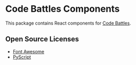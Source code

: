 # Code Battles Components

This package contains React components for [Code Battles](https://github.com/noamzaks/code-battles).

## Open Source Licenses

- [Font Awesome](https://fontawesome.com/license/free)
- [PyScript](https://github.com/pyscript/pyscript/blob/main/LICENSE)
